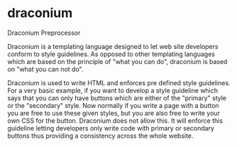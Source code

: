 draconium
=========

Draconium Preprocessor

Draconium is a templating language designed to let web site developers conform to style guidelines. As opposed to other templating languages which are based on the principle of "what you can do", draconium is based on "what you can not do".

Draconium is used to write HTML and enforces pre defined style guidelines.
For a very basic example, if you want to develop a style guideline which says that you can only have buttons which are either of the "primary" style or the "secondary" style. Now normally if you write a page with a button you are free to use these given styles, but you are also free to write your own CSS for the button. Draconium does not allow this. It will enforce this guideline letting developers only write code with primary or secondary buttons thus providing a consistency across the whole website.

